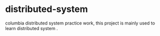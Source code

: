 # distributed-system
columbia distributed system practice work,
this project is mainly used to learn distributed system .
